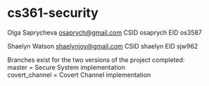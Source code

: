cs361-security
==============
Olga Saprycheva
osaprych@gmail.com
CSID osaprych
EID os3587

Shaelyn Watson
shaelynjoy@gmail.com
CSID shaelyn
EID sjw962


Branches exist for the two versions of the project completed:     
master = Secure System implementation     
covert_channel = Covert Channel implementation
